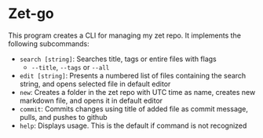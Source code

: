# Zet-go

This program creates a CLI for managing my zet repo. It implements the following subcommands:

* `search [string]`: Searches title, tags or entire files with flags
    * `--title`, `--tags` or `--all`
* `edit [string]`: Presents a numbered list of files containing the search string, and opens selected file in default editor
* `new`: Creates a folder in the zet repo with UTC time as name, creates new markdown file, and opens it in default editor
* `commit`: Commits changes using title of added file as commit message, pulls, and pushes to github
* `help`: Displays usage. This is the default if command is not recognized
